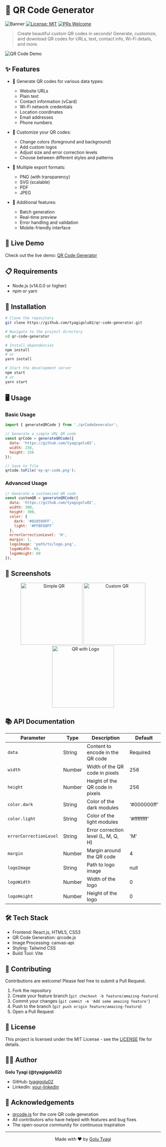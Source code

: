 # 🔳 QR Code Generator

![Banner](https://img.shields.io/badge/QR%20Code-Generator-blue?style=for-the-badge&logo=qrcode)
[![License: MIT](https://img.shields.io/badge/License-MIT-yellow.svg)](https://opensource.org/licenses/MIT)
[![PRs Welcome](https://img.shields.io/badge/PRs-welcome-brightgreen.svg)](CONTRIBUTING.md)

> Create beautiful custom QR codes in seconds! Generate, customize, and download QR codes for URLs, text, contact info, Wi-Fi details, and more.

![QR Code Demo](https://via.placeholder.com/800x400?text=QR+Code+Generator+Demo)

## ✨ Features

- 📱 Generate QR codes for various data types:
  - Website URLs
  - Plain text
  - Contact information (vCard)
  - Wi-Fi network credentials
  - Location coordinates
  - Email addresses
  - Phone numbers
  
- 🎨 Customize your QR codes:
  - Change colors (foreground and background)
  - Add custom logos
  - Adjust size and error correction levels
  - Choose between different styles and patterns
  
- 💾 Multiple export formats:
  - PNG (with transparency)
  - SVG (scalable)
  - PDF
  - JPEG
  
- 🚀 Additional features:
  - Batch generation
  - Real-time preview
  - Error handling and validation
  - Mobile-friendly interface

## 🚀 Live Demo

Check out the live demo: [QR Code Generator](https://your-demo-url.com)

## 📋 Requirements

- Node.js (v14.0.0 or higher)
- npm or yarn

## 🔧 Installation

```bash
# Clone the repository
git clone https://github.com/tyagigolu02/qr-code-generator.git

# Navigate to the project directory
cd qr-code-generator

# Install dependencies
npm install
# or
yarn install

# Start the development server
npm start
# or
yarn start
```

## 🖥️ Usage

### Basic Usage

```javascript
import { generateQRCode } from './qrCodeGenerator';

// Generate a simple URL QR code
const qrCode = generateQRCode({
  data: 'https://github.com/tyagigolu02',
  width: 256,
  height: 256
});

// Save to file
qrCode.toFile('my-qr-code.png');
```

### Advanced Usage

```javascript
// Generate a customized QR code
const customQR = generateQRCode({
  data: 'https://github.com/tyagigolu02',
  width: 300,
  height: 300,
  color: {
    dark: '#010599FF',
    light: '#FFBF60FF'
  },
  errorCorrectionLevel: 'H',
  margin: 1,
  logoImage: 'path/to/logo.png',
  logoWidth: 60,
  logoHeight: 60
});
```

## 📸 Screenshots

<div align="center">
  <img src="https://via.placeholder.com/250x250?text=Simple+QR" alt="Simple QR" width="200"/>
  <img src="https://via.placeholder.com/250x250?text=Custom+QR" alt="Custom QR" width="200"/>
  <img src="https://via.placeholder.com/250x250?text=Logo+QR" alt="QR with Logo" width="200"/>
</div>

## 📚 API Documentation

| Parameter | Type | Description | Default |
|-----------|------|-------------|---------|
| `data` | String | Content to encode in the QR code | Required |
| `width` | Number | Width of the QR code in pixels | 256 |
| `height` | Number | Height of the QR code in pixels | 256 |
| `color.dark` | String | Color of the dark modules | '#000000ff' |
| `color.light` | String | Color of the light modules | '#ffffffff' |
| `errorCorrectionLevel` | String | Error correction level (L, M, Q, H) | 'M' |
| `margin` | Number | Margin around the QR code | 4 |
| `logoImage` | String | Path to logo image | null |
| `logoWidth` | Number | Width of the logo | 0 |
| `logoHeight` | Number | Height of the logo | 0 |

## 🛠️ Tech Stack

- Frontend: React.js, HTML5, CSS3
- QR Code Generation: qrcode.js
- Image Processing: canvas-api
- Styling: Tailwind CSS
- Build Tool: Vite

## 🤝 Contributing

Contributions are welcome! Please feel free to submit a Pull Request.

1. Fork the repository
2. Create your feature branch (`git checkout -b feature/amazing-feature`)
3. Commit your changes (`git commit -m 'Add some amazing feature'`)
4. Push to the branch (`git push origin feature/amazing-feature`)
5. Open a Pull Request

## 📄 License

This project is licensed under the MIT License - see the [LICENSE](LICENSE) file for details.

## 👨‍💻 Author

**Golu Tyagi (@tyagigolu02)**

- GitHub: [tyagigolu02](https://github.com/tyagigolu02)
- LinkedIn: [your-linkedin](https://linkedin.com/in/your-linkedin)

## 🙏 Acknowledgements

- [qrcode.js](https://github.com/soldair/node-qrcode) for the core QR code generation
- All contributors who have helped with features and bug fixes
- The open-source community for continuous inspiration

---

<p align="center">Made with ❤️ by <a href="https://github.com/tyagigolu02">Golu Tyagi</a></p>
